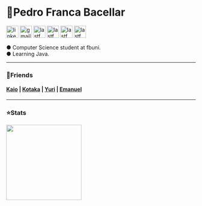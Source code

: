 <div align="left">
  <h1>
    🚀Pedro Franca Bacellar
  </h1>

</div>




<p align="left">

  <a href="https://www.linkedin.com/in/pedro-franca-bacellar">
    <img width="32" height="32" alt="linkedin" src="https://github.com/user-attachments/assets/65349159-e6ca-46ec-b6ef-d4bf9589fa56"></a>

  <a href="mailto:pedrofrancabacellar@gmail.com" alt="Gmail" target="_blank">
    <img width="32" height="32" alt="gmail" src="https://github.com/user-attachments/assets/07fbde7a-93ee-4c23-9688-d28e928cd94e"></a>

  <a href="https://github.com/pedro-bacellar">
    <img width="32" height="32" alt="lastfm" src="https://github.com/user-attachments/assets/3e3f31a5-946b-4981-866e-fddd8a8bf183"></a>

  <a href="https://www.last.fm/pt/user/soundfds">
    <img width="32" height="32" alt="lastfm" src="https://github.com/user-attachments/assets/2f9ed938-35e7-471f-bcac-8d7aa40393ff"></a>

  <a href="https://steamcommunity.com/id/soundfds">
    <img width="32" height="32" alt="lastfm" src="https://github.com/user-attachments/assets/f76237c4-136d-46f7-8318-ef5e56d0d369"></a>

  <a href="https://letterboxd.com/SoundFds">
    <img width="32" height="32" alt="lastfm" src="https://github.com/user-attachments/assets/f4188f76-f8bc-4d74-8030-8c1683e62c7d"></a>
    
</p>












<div align="left">
  <p>
    ● Computer Science student at fbuni. <br>
    ● Learning Java.
  </p>

</div>














<hr>

<div align="left">

  <h3>
  🎉Friends
  </h3>
  
<h4>
  <a href="https://github.com/gmdkaio">Kaio</a> | <a href="https://github.com/yukioktk">Kotaka</a> | <a href="https://github.com/tiqui">Yuri</a> | <a href="https://github.com/manel-mendonca">Emanuel</a>
</h4>

</div>

___












  <h3>
  ⭐Stats
  </h3>


<p align="left">
<a href="https://github.com/pedro-bacellar">
  <img height=200 src="https://github-readme-stats.vercel.app/api?username=pedro-bacellar&count_private=true&show_icons=true&theme=github_dark"/>
</a>

</p>
